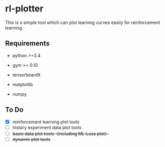 # rl-plotter

 This is a simple tool which can plot learning curves easily for reinforcement learning.

## Requirements

- python >=3.4 

- gym >= 0.10

- tensorboardX

- matplotlib

- numpy

## To Do

- [x] reinforcement learning plot tools
- [ ] history experiment data plot tools
- [ ] ~~basic data plot tools（including ML-Loss plot）~~
- [ ] ~~dynamic plot tools~~